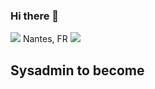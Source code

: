 ### Hi there 👋

<img src="https://img.icons8.com/office/32/000000/worldwide-location.png"/> Nantes, FR <img src="https://img.icons8.com/office/16/000000/france.png"/>

## Sysadmin to become
